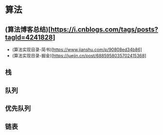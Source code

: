 <!--
 * @Author: TerryMin
 * @Date: 2022-06-16 09:35:23
 * @LastEditors: TerryMin
 * @LastEditTime: 2022-06-16 14:06:58
 * @Description: file not
-->
# 算法

## (算法博客总结)[https://i.cnblogs.com/tags/posts?tagId=4241828]

 - (算法实现目录-简书)[https://www.jianshu.com/p/90808ed34b86]
 - (算法实现目录-掘金)[https://juejin.cn/post/6885958035702415368]

## 栈

## 队列

## 优先队列

## 链表
